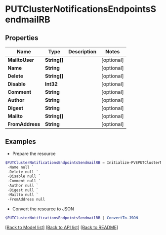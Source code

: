 # PUTClusterNotificationsEndpointsSendmailRB
## Properties

Name | Type | Description | Notes
------------ | ------------- | ------------- | -------------
**MailtoUser** | **String[]** |  | [optional] 
**Name** | **String** |  | [optional] 
**Delete** | **String[]** |  | [optional] 
**Disable** | **Int32** |  | [optional] 
**Comment** | **String** |  | [optional] 
**Author** | **String** |  | [optional] 
**Digest** | **String** |  | [optional] 
**Mailto** | **String[]** |  | [optional] 
**FromAddress** | **String** |  | [optional] 

## Examples

- Prepare the resource
```powershell
$PUTClusterNotificationsEndpointsSendmailRB = Initialize-PVEPUTClusterNotificationsEndpointsSendmailRB  -MailtoUser null `
 -Name null `
 -Delete null `
 -Disable null `
 -Comment null `
 -Author null `
 -Digest null `
 -Mailto null `
 -FromAddress null
```

- Convert the resource to JSON
```powershell
$PUTClusterNotificationsEndpointsSendmailRB | ConvertTo-JSON
```

[[Back to Model list]](../README.md#documentation-for-models) [[Back to API list]](../README.md#documentation-for-api-endpoints) [[Back to README]](../README.md)

